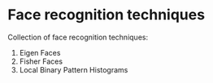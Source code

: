 Face recognition techniques
===========================

Collection of face recognition techniques:

1. Eigen Faces
2. Fisher Faces
3. Local Binary Pattern Histograms
